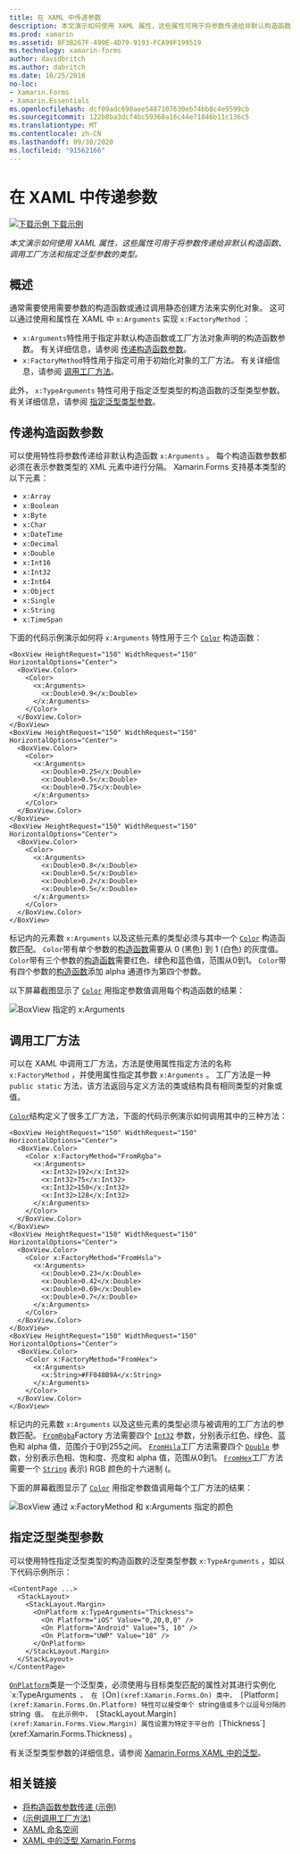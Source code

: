 ```yaml
---
title: 在 XAML 中传递参数
description: 本文演示如何使用 XAML 属性，这些属性可用于将参数传递给非默认构造函数、调用工厂方法和指定泛型参数的类型。
ms.prod: xamarin
ms.assetid: 8F3B267F-499E-4D79-9193-FCA99F199519
ms.technology: xamarin-forms
author: davidbritch
ms.author: dabritch
ms.date: 10/25/2016
no-loc:
- Xamarin.Forms
- Xamarin.Essentials
ms.openlocfilehash: dcf09adc690aee5487107630eb74bb8c4e9599cb
ms.sourcegitcommit: 122b8ba3dcf4bc59368a16c44e71846b11c136c5
ms.translationtype: MT
ms.contentlocale: zh-CN
ms.lasthandoff: 09/30/2020
ms.locfileid: "91562166"
---
```

# <a name="passing-arguments-in-xaml"></a>在 XAML 中传递参数

[![下载示例](~/media/shared/download.png) 下载示例](https://docs.microsoft.com/samples/xamarin/xamarin-forms-samples/xaml-passingconstructorarguments)

_本文演示如何使用 XAML 属性，这些属性可用于将参数传递给非默认构造函数、调用工厂方法和指定泛型参数的类型。_

## <a name="overview"></a>概述

通常需要使用需要参数的构造函数或通过调用静态创建方法来实例化对象。 这可以通过使用和属性在 XAML 中 `x:Arguments` 实现 `x:FactoryMethod` ：

- `x:Arguments`特性用于指定非默认构造函数或工厂方法对象声明的构造函数参数。 有关详细信息，请参阅 [传递构造函数参数](#passing-constructor-arguments)。
- `x:FactoryMethod`特性用于指定可用于初始化对象的工厂方法。 有关详细信息，请参阅 [调用工厂方法](#calling-factory-methods)。

此外， `x:TypeArguments` 特性可用于指定泛型类型的构造函数的泛型类型参数。 有关详细信息，请参阅 [指定泛型类型参数](#specifying-a-generic-type-argument)。

## <a name="passing-constructor-arguments"></a>传递构造函数参数

可以使用特性将参数传递给非默认构造函数 `x:Arguments` 。 每个构造函数参数都必须在表示参数类型的 XML 元素中进行分隔。 Xamarin.Forms 支持基本类型的以下元素：

- `x:Array`
- `x:Boolean`
- `x:Byte`
- `x:Char`
- `x:DateTime`
- `x:Decimal`
- `x:Double`
- `x:Int16`
- `x:Int32`
- `x:Int64`
- `x:Object`
- `x:Single`
- `x:String`
- `x:TimeSpan`

下面的代码示例演示如何将 `x:Arguments` 特性用于三个 [`Color`](xref:Xamarin.Forms.Color) 构造函数：

```xaml
<BoxView HeightRequest="150" WidthRequest="150" HorizontalOptions="Center">
  <BoxView.Color>
    <Color>
      <x:Arguments>
        <x:Double>0.9</x:Double>
      </x:Arguments>
    </Color>
  </BoxView.Color>
</BoxView>
<BoxView HeightRequest="150" WidthRequest="150" HorizontalOptions="Center">
  <BoxView.Color>
    <Color>
      <x:Arguments>
        <x:Double>0.25</x:Double>
        <x:Double>0.5</x:Double>
        <x:Double>0.75</x:Double>
      </x:Arguments>
    </Color>
  </BoxView.Color>
</BoxView>
<BoxView HeightRequest="150" WidthRequest="150" HorizontalOptions="Center">
  <BoxView.Color>
    <Color>
      <x:Arguments>
        <x:Double>0.8</x:Double>
        <x:Double>0.5</x:Double>
        <x:Double>0.2</x:Double>
        <x:Double>0.5</x:Double>
      </x:Arguments>
    </Color>
  </BoxView.Color>
</BoxView>
```

标记内的元素数 `x:Arguments` 以及这些元素的类型必须与其中一个 [`Color`](xref:Xamarin.Forms.Color) 构造函数匹配。 `Color`带有单个参数的[构造函数](xref:Xamarin.Forms.Color.%23ctor(System.Double))需要从 0 (黑色) 到 1 (白色) 的灰度值。 `Color`带有三个参数的[构造函数](xref:Xamarin.Forms.Color.%23ctor(System.Double,System.Double,System.Double))需要红色、绿色和蓝色值，范围从0到1。 `Color`带有四个参数的[构造函数](xref:Xamarin.Forms.Color.%23ctor(System.Double,System.Double,System.Double,System.Double))添加 alpha 通道作为第四个参数。

以下屏幕截图显示了 [`Color`](xref:Xamarin.Forms.Color) 用指定参数值调用每个构造函数的结果：

![BoxView 指定的 x:Arguments](passing-arguments-images/passing-arguments.png)

## <a name="calling-factory-methods"></a>调用工厂方法

可以在 XAML 中调用工厂方法，方法是使用属性指定方法的名称 `x:FactoryMethod` ，并使用属性指定其参数 `x:Arguments` 。 工厂方法是一种 `public static` 方法，该方法返回与定义方法的类或结构具有相同类型的对象或值。

[`Color`](xref:Xamarin.Forms.Color)结构定义了很多工厂方法，下面的代码示例演示如何调用其中的三种方法：

```xaml
<BoxView HeightRequest="150" WidthRequest="150" HorizontalOptions="Center">
  <BoxView.Color>
    <Color x:FactoryMethod="FromRgba">
      <x:Arguments>
        <x:Int32>192</x:Int32>
        <x:Int32>75</x:Int32>
        <x:Int32>150</x:Int32>                        
        <x:Int32>128</x:Int32>
      </x:Arguments>
    </Color>
  </BoxView.Color>
</BoxView>
<BoxView HeightRequest="150" WidthRequest="150" HorizontalOptions="Center">
  <BoxView.Color>
    <Color x:FactoryMethod="FromHsla">
      <x:Arguments>
        <x:Double>0.23</x:Double>
        <x:Double>0.42</x:Double>
        <x:Double>0.69</x:Double>
        <x:Double>0.7</x:Double>
      </x:Arguments>
    </Color>
  </BoxView.Color>
</BoxView>
<BoxView HeightRequest="150" WidthRequest="150" HorizontalOptions="Center">
  <BoxView.Color>
    <Color x:FactoryMethod="FromHex">
      <x:Arguments>
        <x:String>#FF048B9A</x:String>
      </x:Arguments>
    </Color>
  </BoxView.Color>
</BoxView>
```

标记内的元素数 `x:Arguments` 以及这些元素的类型必须与被调用的工厂方法的参数匹配。 [`FromRgba`](xref:Xamarin.Forms.Color.FromRgba(System.Int32,System.Int32,System.Int32,System.Int32))Factory 方法需要四个 [`Int32`](/dotnet/api/system.int32) 参数，分别表示红色、绿色、蓝色和 alpha 值，范围介于0到255之间。 [`FromHsla`](xref:Xamarin.Forms.Color.FromHsla(System.Double,System.Double,System.Double,System.Double))工厂方法需要四个 [`Double`](/dotnet/api/system.double) 参数，分别表示色相、饱和度、亮度和 alpha 值，范围从0到1。 [`FromHex`](xref:Xamarin.Forms.Color.FromHex(System.String))工厂方法需要一个 [`String`](/dotnet/api/system.string) 表示) RGB 颜色的十六进制 (。

下面的屏幕截图显示了 [`Color`](xref:Xamarin.Forms.Color) 用指定参数值调用每个工厂方法的结果：

![BoxView 通过 x:FactoryMethod 和 x:Arguments 指定的颜色](passing-arguments-images/factory-methods.png)

## <a name="specifying-a-generic-type-argument"></a>指定泛型类型参数

可以使用特性指定泛型类型的构造函数的泛型类型参数 `x:TypeArguments` ，如以下代码示例所示：

```xaml
<ContentPage ...>
  <StackLayout>
    <StackLayout.Margin>
      <OnPlatform x:TypeArguments="Thickness">
        <On Platform="iOS" Value="0,20,0,0" />
        <On Platform="Android" Value="5, 10" />
        <On Platform="UWP" Value="10" />
      </OnPlatform>
    </StackLayout.Margin>
  </StackLayout>
</ContentPage>
```

[`OnPlatform`](xref:Xamarin.Forms.OnPlatform`1)类是一个泛型类，必须使用与目标类型匹配的属性对其进行实例化 `x:TypeArguments` 。 在 [`On`](xref:Xamarin.Forms.On) 类中， [`Platform`](xref:Xamarin.Forms.On.Platform) 特性可以接受单个 `string` 值或多个以逗号分隔的 `string` 值。 在此示例中， [`StackLayout.Margin`](xref:Xamarin.Forms.View.Margin) 属性设置为特定于平台的 [`Thickness`](xref:Xamarin.Forms.Thickness) 。

有关泛型类型参数的详细信息，请参阅 [ Xamarin.Forms XAML 中的泛型](generics.md)。

## <a name="related-links"></a>相关链接

- [将构造函数参数传递 (示例) ](/samples/xamarin/xamarin-forms-samples/xaml-passingconstructorarguments)
- [ (示例调用工厂方法) ](/samples/xamarin/xamarin-forms-samples/xaml-callingfactorymethods)
- [XAML 命名空间](~/xamarin-forms/xaml/namespaces.md)
- [XAML 中的泛型 Xamarin.Forms](generics.md)